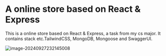 # A online store based on React & Express
 This is a online store based on React & Express, a task from my cs major.
 It contains stack etc.TailwindCSS, MongoDB, Mongoose and SwaggerUI.

![image-20240927232145008](C:\Users\antie\AppData\Roaming\Typora\typora-user-images\image-20240927232145008.png)
